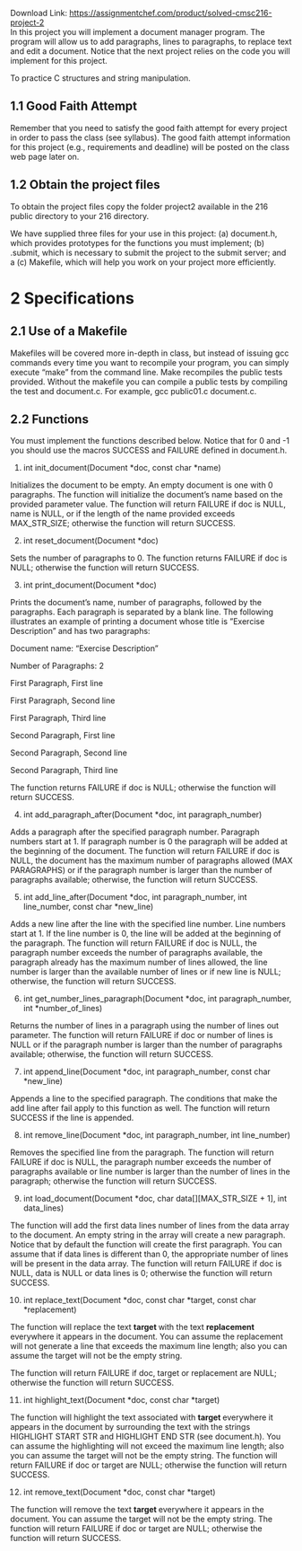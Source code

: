 Download Link: https://assignmentchef.com/product/solved-cmsc216-project-2
<br>
In this project you will implement a document manager program. The program will allow us to add paragraphs, lines to paragraphs, to replace text and edit a document. Notice that the next project relies on the code you will implement for this project.

To practice C structures and string manipulation.

<h2>1.1        Good Faith Attempt</h2>

Remember that you need to satisfy the good faith attempt for every project in order to pass the class (see syllabus). The good faith attempt information for this project (e.g., requirements and deadline) will be posted on the class web page later on.

<h2>1.2        Obtain the project files</h2>

To obtain the project files copy the folder project2 available in the 216 public directory to your 216 directory.

We have supplied three files for your use in this project: (a) document.h, which provides prototypes for the functions you must implement; (b) .submit, which is necessary to submit the project to the submit server; and a (c) Makefile, which will help you work on your project more efficiently.

<h1>2          Specifications</h1>

<h2>2.1        Use of a Makefile</h2>

Makefiles will be covered more in-depth in class, but instead of issuing gcc commands every time you want to recompile your program, you can simply execute “make” from the command line. Make recompiles the public tests provided. Without the makefile you can compile a public tests by compiling the test and document.c. For example, gcc public01.c document.c.

<h2>2.2        Functions</h2>

You must implement the functions described below. Notice that for 0 and -1 you should use the macros SUCCESS and FAILURE defined in document.h.

<ol>

 <li>int init_document(Document *doc, const char *name)</li>

</ol>

Initializes the document to be empty. An empty document is one with 0 paragraphs. The function will initialize the document’s name based on the provided parameter value. The function will return FAILURE if doc is NULL, name is NULL, or if the length of the name provided exceeds MAX_STR_SIZE; otherwise the function will return SUCCESS.

<ol start="2">

 <li>int reset_document(Document *doc)</li>

</ol>

Sets the number of paragraphs to 0. The function returns FAILURE if doc is NULL; otherwise the function will return SUCCESS.

<ol start="3">

 <li>int print_document(Document *doc)</li>

</ol>

Prints the document’s name, number of paragraphs, followed by the paragraphs. Each paragraph is separated by a blank line. The following illustrates an example of printing a document whose title is ”Exercise Description” and has two paragraphs:

Document name: “Exercise Description”

Number of Paragraphs: 2

First Paragraph, First line

First Paragraph, Second line

First Paragraph, Third line

Second Paragraph, First line

Second Paragraph, Second line

Second Paragraph, Third line

The function returns FAILURE if doc is NULL; otherwise the function will return SUCCESS.

<ol start="4">

 <li>int add_paragraph_after(Document *doc, int paragraph_number)</li>

</ol>

Adds a paragraph after the specified paragraph number. Paragraph numbers start at 1. If paragraph number is 0 the paragraph will be added at the beginning of the document. The function will return FAILURE if doc is NULL, the document has the maximum number of paragraphs allowed (MAX PARAGRAPHS) or if the paragraph number is larger than the number of paragraphs available; otherwise, the function will return SUCCESS.

<ol start="5">

 <li>int add_line_after(Document *doc, int paragraph_number, int line_number, const char *new_line)</li>

</ol>

Adds a new line after the line with the specified line number. Line numbers start at 1. If the line number is 0, the line will be added at the beginning of the paragraph. The function will return FAILURE if doc is NULL, the paragraph number exceeds the number of paragraphs available, the paragraph already has the maximum number of lines allowed, the line number is larger than the available number of lines or if new line is NULL; otherwise, the function will return SUCCESS.

<ol start="6">

 <li>int get_number_lines_paragraph(Document *doc, int paragraph_number, int *number_of_lines)</li>

</ol>

Returns the number of lines in a paragraph using the number of lines out parameter. The function will return FAILURE if doc or number of lines is NULL or if the paragraph number is larger than the number of paragraphs available; otherwise, the function will return SUCCESS.

<ol start="7">

 <li>int append_line(Document *doc, int paragraph_number, const char *new_line)</li>

</ol>

Appends a line to the specified paragraph. The conditions that make the add line after fail apply to this function as well. The function will return SUCCESS if the line is appended.

<ol start="8">

 <li>int remove_line(Document *doc, int paragraph_number, int line_number)</li>

</ol>

Removes the specified line from the paragraph. The function will return FAILURE if doc is NULL, the paragraph number exceeds the number of paragraphs available or line number is larger than the number of lines in the paragraph; otherwise the function will return SUCCESS.

<ol start="9">

 <li>int load_document(Document *doc, char data[][MAX_STR_SIZE + 1], int data_lines)</li>

</ol>

The function will add the first data lines number of lines from the data array to the document. An empty string in the array will create a new paragraph. Notice that by default the function will create the first paragraph. You can assume that if data lines is different than 0, the appropriate number of lines will be present in the data array. The function will return FAILURE if doc is NULL, data is NULL or data lines is 0; otherwise the function will return SUCCESS.

<ol start="10">

 <li>int replace_text(Document *doc, const char *target, const char *replacement)</li>

</ol>

The function will replace the text <strong>target </strong>with the text <strong>replacement </strong>everywhere it appears in the document. You can assume the replacement will not generate a line that exceeds the maximum line length; also you can assume the target will not be the empty string.

The function will return FAILURE if doc, target or replacement are NULL; otherwise the function will return SUCCESS.

<ol start="11">

 <li>int highlight_text(Document *doc, const char *target)</li>

</ol>

The function will highlight the text associated with <strong>target </strong>everywhere it appears in the document by surrounding the text with the strings HIGHLIGHT START STR and HIGHLIGHT END STR (see document.h). You can assume the highlighting will not exceed the maximum line length; also you can assume the target will not be the empty string. The function will return FAILURE if doc or target are NULL; otherwise the function will return SUCCESS.

<ol start="12">

 <li>int remove_text(Document *doc, const char *target)</li>

</ol>

The function will remove the text <strong>target </strong>everywhere it appears in the document. You can assume the target will not be the empty string. The function will return FAILURE if doc or target are NULL; otherwise the function will return SUCCESS.